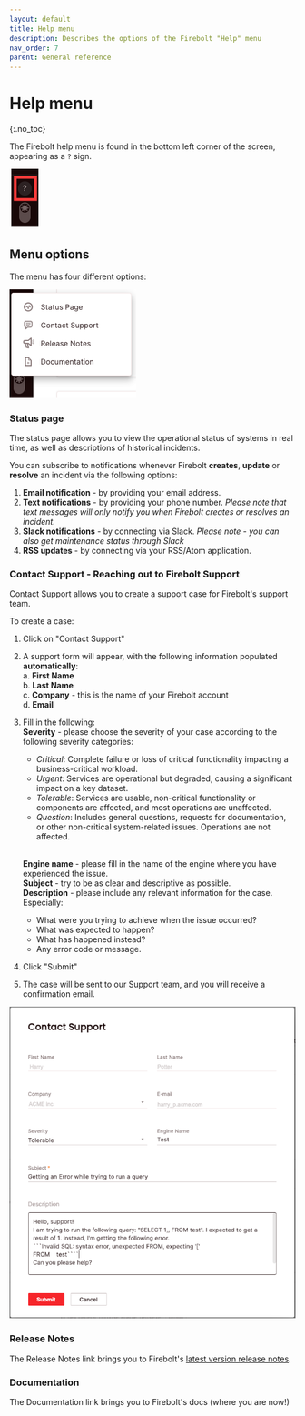 ```yaml
---
layout: default
title: Help menu
description: Describes the options of the Firebolt "Help" menu
nav_order: 7
parent: General reference
---
```


# Help menu
{:.no_toc}

The Firebolt help menu is found in the bottom left corner of the screen, appearing as a ```?``` sign.

![Help Menu](../assets/images/getting_to_help.png)

## Menu options

The menu has four different options: 

![Help Menu](../assets/images/help_menu.png)

### Status page
The status page allows you to view the operational status of systems in real time, as well as descriptions of historical incidents.

You can subscribe to notifications whenever Firebolt **creates**, **update** or **resolve** an incident via the following options:
1. **Email notification** - by providing your email address.
2. **Text notifications** - by providing your phone number.
*Please note that text messages will only notify you when Firebolt creates or resolves an incident.*
3. **Slack notifications** - by connecting via Slack.
*Please note - you can also get maintenance status through Slack* 
4. **RSS updates** - by connecting via your RSS/Atom application.

### Contact Support - Reaching out to Firebolt Support
Contact Support allows you to create a support case for Firebolt's support team.

To create a case: 

1. Click on "Contact Support"
2. A support form will appear, with the following information populated **automatically**:
    <br>a. **First Name**
    <br>b. **Last Name**
    <br>c. **Company** - this is the name of your Firebolt account
    <br>d. **Email**
4. Fill in the following:
    <br>**Severity** - please choose the severity of your case according to the following severity categories:

    - *Critical*: Complete failure or loss of critical functionality impacting a business-critical workload.
    - *Urgent*: Services are operational but degraded, causing a significant impact on a key dataset. 
    - *Tolerable*: Services are usable, non-critical functionality or components are affected, and most operations are unaffected. 
    - *Question*: Includes general questions, requests for documentation, or other non-critical system-related issues. Operations are not affected. 
    
    <br>**Engine name** - please fill in the name of the engine where you have experienced the issue.
    <br>**Subject** - try to be as clear and descriptive as possible.
    <br>**Description** - please include any relevant information for the case. Especially:
    - What were you trying to achieve when the issue occurred? 
    - What was expected to happen? 
    - What has happened instead? 
    - Any error code or message.  
5. Click "Submit"
6. The case will be sent to our Support team, and you will receive a confirmation email. 

![Create Case](../assets/images/create_support_case.png)

### Release Notes
The Release Notes link brings you to Firebolt's [latest version release notes](release-notes/release-notes.md).

### Documentation
The Documentation link brings you to Firebolt's docs (where you are now!)